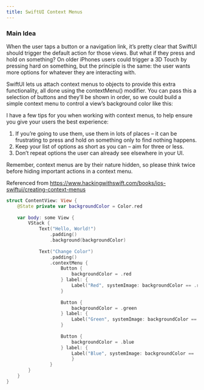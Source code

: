 ```yaml
---
title: SwiftUI Context Menus
---
```


### Main Idea

When the user taps a button or a navigation link, it’s pretty clear that SwiftUI should trigger the default action for those views. But what if they press and hold on something? On older iPhones users could trigger a 3D Touch by pressing hard on something, but the principle is the same: the user wants more options for whatever they are interacting with.

SwiftUI lets us attach context menus to objects to provide this extra functionality, all done using the contextMenu() modifier. You can pass this a selection of buttons and they’ll be shown in order, so we could build a simple context menu to control a view’s background color like this:

I have a few tips for you when working with context menus, to help ensure you give your users the best experience:

1. If you’re going to use them, use them in lots of places – it can be frustrating to press and hold on something only to find nothing happens.
2. Keep your list of options as short as you can – aim for three or less.
3. Don’t repeat options the user can already see elsewhere in your UI.

Remember, context menus are by their nature hidden, so please think twice before hiding important actions in a context menu.

Referenced from https://www.hackingwithswift.com/books/ios-swiftui/creating-context-menus
```swift
struct ContentView: View {
    @State private var backgroundColor = Color.red
    
    var body: some View {
        VStack {
            Text("Hello, World!")
                .padding()
                .background(backgroundColor)
            
            Text("Change Color")
                .padding()
                .contextMenu {
                    Button {
                        backgroundColor = .red
                    } label: {
                        Label("Red", systemImage: backgroundColor == .red ? "checkmark.circle.fill" : "checkmark.circle")
                    }
                    
                    Button {
                        backgroundColor = .green
                    } label: {
                        Label("Green", systemImage: backgroundColor == .green ? "checkmark.circle.fill" : "checkmark.circle")
                    }
                    
                    Button {
                        backgroundColor = .blue
                    } label: {
                        Label("Blue", systemImage: backgroundColor == .blue ? "checkmark.circle.fill" : "checkmark.circle")
                        }
                }
        }
    }
}
```
